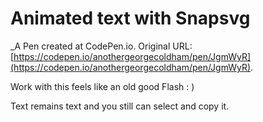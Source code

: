 # Animated text with Snapsvg
 _A Pen created at CodePen.io. Original URL: [https://codepen.io/anothergeorgecoldham/pen/JgmWyR](https://codepen.io/anothergeorgecoldham/pen/JgmWyR).

 Work with this feels like an old good Flash : )

Text remains text and you still can select and copy it.